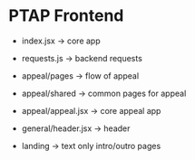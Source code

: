 # PTAP Frontend

- index.jsx -> core app
- requests.js -> backend requests

- appeal/pages -> flow of appeal
- appeal/shared -> common pages for appeal
- appeal/appeal.jsx -> core appeal app

- general/header.jsx -> header

- landing -> text only intro/outro pages
